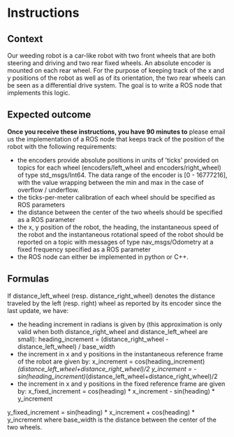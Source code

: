 # Instructions

## Context

Our weeding robot is a car-like robot with two front wheels that are both steering and driving and
two rear fixed wheels. An absolute encoder is mounted on each rear wheel. For the purpose of
keeping track of the x and y positions of the robot as well as of its orientation, the two rear
wheels can be seen as a differential drive system. The goal is to write a ROS node that
implements this logic.

## Expected outcome

**Once you receive these instructions, you have 90 minutes to** ​please email us the
implementation of a ROS node that keeps track of the position of the robot with the following
requirements:

- the encoders provide absolute positions in units of 'ticks' provided on topics for each wheel
(encoders/left_wheel and encoders/right_wheel) of type std_msgs/Int64. The data range of the
encoder is [0 - 16777216], with the value wrapping between the min and max in the case of
overflow / underflow.
- the ticks-per-meter calibration of each wheel should be specified as ROS parameters
- the distance between the center of the two wheels should be specified as a ROS parameter
- the x, y position of the robot, the heading, the instantaneous speed of the robot and the
instantaneous rotational speed of the robot should be reported on a topic with messages of type
nav_msgs/Odometry at a fixed frequency specified as a ROS parameter
- the ROS node can either be implemented in python or C++.

## Formulas

If distance_left_wheel (resp. distance_right_wheel) denotes the distance traveled by the left
(resp. right) wheel as reported by its encoder since the last update, we have:

- the heading increment in radians is given by (this approximation is only valid when both
distance_right_wheel and distance_left_wheel are small):
heading_increment = (distance_right_wheel - distance_left_wheel) / base_width
- the increment in x and y positions in the instantaneous reference frame of the robot are given
by:
x_increment = cos(heading_increment)*(distance_left_wheel+distance_right_wheel)/2
y_increment = - sin(heading_increment)*(distance_left_wheel+distance_right_wheel)/2
- the increment in x and y positions in the fixed reference frame are given by:
x_fixed_increment = cos(heading) * x_increment - sin(heading) * y_increment


y_fixed_increment = sin(heading) * x_increment + cos(heading) * y_increment
where base_width is the distance between the center of the two wheels.